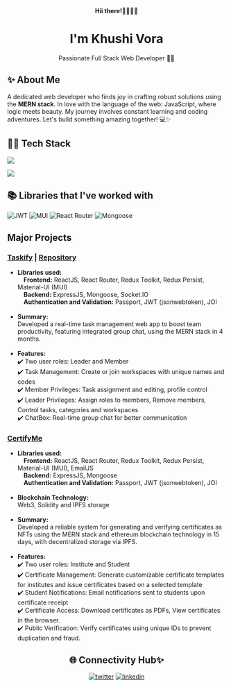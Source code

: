 <div align="center">
  <b>Hii there!🫱🏻‍🫲🏻</b>
  <h1>I'm Khushi Vora</h1>
  <p>Passionate Full Stack Web Developer 👩‍💻</p>
</div>
<section>
  <h2>✨ About Me</h2>
  <p>A dedicated web developer who finds joy in crafting robust solutions using the <b>MERN stack</b>. In love with the language of the web: JavaScript, where logic meets beauty. My journey involves constant learning and coding adventures. Let's build something amazing together! 💻✨</p>
</section>
<section>
  <h2>👩‍💻 Tech Stack</h2>
  <p>
    <img src="https://skillicons.dev/icons?i=js,react,redux,nodejs,express,mongodb,postman" />
  </a>
</p>
</section>
<section>
  <p>
<!--     <img src="https://github-readme-stats.vercel.app/api?username=KhushiiVora&show_icons=true&theme=radical"/> -->
    <img src="https://github-readme-stats.vercel.app/api/top-langs/?username=KhushiiVora&layout=pie"/>
  </p>
</section>
<section>
  <h2>📚 Libraries that I've worked with</h2>
  <img alt="JWT" src="https://img.shields.io/badge/JWT-black?style=for-the-badge&logo=JSON%20web%20tokens"/>
  <img alt="MUI" src="https://img.shields.io/badge/MUI-%230081CB.svg?style=for-the-badge&logo=mui&logoColor=white"/> 
  <img alt="React Router" src="https://img.shields.io/badge/React_Router-CA4245?style=for-the-badge&logo=react-router&logoColor=white"/>
  <img alt="Mongoose" src="https://img.shields.io/badge/Mongoose-F04D35.svg?style=for-the-badge&logo=Mongoose&logoColor=white"/>
</section>
<section>
  <h2>Major Projects</h2>
 <div>
   <h3><a href="https://taskifyteam.netlify.app/">Taskify</a> | <a href="https://github.com/KhushiiVora/Taskify">Repository</a></h3>
   <p>
     <ul>
       <li><b>Libraries used:</b>
       <br/>&emsp;<b>Frontend:</b> ReactJS, React Router, Redux Toolkit, Redux Persist, Material-UI (MUI)
       <br/>&emsp;<b>Backend:</b> ExpressJS, Mongoose, Socket.IO
       <br/>&emsp;<b>Authentication and Validation:</b> Passport, JWT (jsonwebtoken), JOI
       </li>
       <br/>
       <li><b>Summary:</b>
       <br/>Developed a real-time task management web app to boost team productivity, featuring integrated group chat, using the MERN stack in 4 months.
       </li>
       <br/>
       <li><b>Features:</b>
         <br/>✔️ Two user roles: Leader and Member
         <br/>✔️ Task Management: Create or join workspaces with unique names and codes
         <br/>✔️ Member Privileges: Task assignment and editing, profile control
         <br/>✔️ Leader Privileges: Assign roles to members, Remove members, Control tasks, categories and workspaces
         <br/>✔️ ChatBox: Real-time group chat for better communication
       </li>
     </ul>
   </p>
 </div>
  <div>
    <h3><a href="https://github.com/navdiya-nikunj/CertifyMe">CertifyMe</a></h3>
    <p>
     <ul>
       <li><b>Libraries used:</b>
       <br/>&emsp;<b>Frontend:</b> ReactJS, React Router, Redux Toolkit, Redux Persist, Material-UI (MUI), EmailJS
       <br/>&emsp;<b>Backend:</b> ExpressJS, Mongoose
       <br/>&emsp;<b>Authentication and Validation:</b> Passport, JWT (jsonwebtoken), JOI
       </li>
       <br/>
       <li><b>Blockchain Technology:</b>
       <br/>Web3, Solidity and IPFS storage
       </li><br/>
       <li><b>Summary:</b>
       <br/>Developed a reliable system for generating and verifying certificates as NFTs using the MERN stack and ethereum blockchain technology in 15 days, with decentralized storage via IPFS.
       </li>
       <br/>
       <li><b>Features:</b>
         <br/>✔️ Two user roles: Institute and Student
         <br/>✔️ Certificate Management: Generate customizable certificate templates for institutes and issue certificates based on a selected template
         <br/>✔️ Student Notifications: Email notifications sent to students upon certificate receipt
         <br/>✔️ Certificate Access: Download certificates as PDFs, View certificates in the browser.
         <br/>✔️ Public Verification: Verify certificates using unique IDs to prevent duplication and fraud.
       </li>
     </ul>
   </p>
  </div>
</section>
<section align="center">
  <h2>🌐 Connectivity Hub✨</h2>
<!--   <a href="https://twitter.com/KhushiiVora"><img alt="X" src="https://img.shields.io/badge/X-%23000000.svg?style=for-the-badge&logo=X&logoColor=white"/></a> -->
  <a href="https://twitter.com/KhushiiVora"><img alt="twitter" src="https://skillicons.dev/icons?i=twitter" /></a>
  <a href="https://www.linkedin.com/in/khushi-vora-9b2a34253/"><img alt="linkedin" src="https://skillicons.dev/icons?i=linkedin"/></a>
</section>

<!--
**KhushiiVora/KhushiiVora** is a ✨ _special_ ✨ repository because its `README.md` (this file) appears on your GitHub profile.

Here are some ideas to get you started:

- 🔭 I’m currently working on ...
- 🌱 I’m currently learning ...
- 👯 I’m looking to collaborate on ...
- 🤔 I’m looking for help with ...
- 💬 Ask me about ...
- 📫 How to reach me: ...
- 😄 Pronouns: ...
- ⚡ Fun fact: ...
-->

